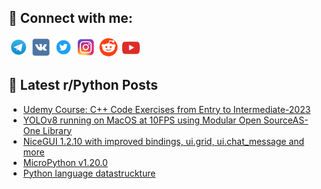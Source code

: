 ## 🔎 Connect with me:
[<img src="https://github.com/bullbesh/bullbesh/blob/main/images/Telegram.png" width="32" height="32" />](https://t.me/bullbesh)
[<img src="https://github.com/bullbesh/bullbesh/blob/main/images/VK.png" width="32" height="32" />](https://vk.com/bullbesh)
[<img src="https://github.com/bullbesh/bullbesh/blob/main/images/Twitter.png" width="32" height="32" />](https://twitter.com/bullbesh1)
[<img src="https://github.com/bullbesh/bullbesh/blob/main/images/Instagram.png" width="32" height="32" />](https://www.instagram.com/bullbesh)
[<img src="https://github.com/bullbesh/bullbesh/blob/main/images/Reddit.png" width="32" height="32" />](https://www.reddit.com/user/bullbesh)
[<img src="https://github.com/bullbesh/bullbesh/blob/main/images/YouTube.png" width="32" height="32" />](https://www.youtube.com/channel/UCtfjRs6uzgq5mfm8S06WTcg)

## 📕 Latest r/Python Posts
<!-- BLOG-POST-LIST:START -->
- [Udemy Course: C++ Code Exercises from Entry to Intermediate-2023](https://www.reddit.com/r/Python/comments/130x2yn/udemy_course_c_code_exercises_from_entry_to/)
- [YOLOv8 running on MacOS at 10FPS using Modular Open SourceAS-One Library](https://www.reddit.com/r/Python/comments/130wpn2/yolov8_running_on_macos_at_10fps_using_modular/)
- [NiceGUI 1.2.10 with improved bindings, ui.grid, ui.chat_message and more](https://www.reddit.com/r/Python/comments/130toef/nicegui_1210_with_improved_bindings_uigrid_uichat/)
- [MicroPython v1.20.0](https://www.reddit.com/r/Python/comments/130tbjh/micropython_v1200/)
- [Python language datastruckture](https://www.reddit.com/r/Python/comments/130so4o/python_language_datastruckture/)
<!-- BLOG-POST-LIST:END -->

